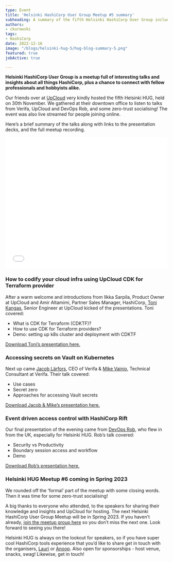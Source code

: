 ```yaml
---
type: Event
title: 'Helsinki HashiCorp User Group Meetup #5 summary'
subheading: A summary of the fifth Helsinki HashiCorp User Group including presentations on Vault, UpCloud CDK for Terraform, Vault, Kubernetes, and HashiCorp Rift.
authors:
- ckurowski
tags:
- HashiCorp
date: 2022-12-16
image: "/blogs/helsinki-hug-5/hug-blog-summary-5.png"
featured: true
jobActive: true

---
```

**Helsinki HashiCorp User Group is a meetup full of interesting talks and insights about all things HashiCorp, plus a chance to connect with fellow professionals and hobbyists alike.**

Our friends over at [UpCloud](https://upcloud.com/) very kindly hosted the fifth Helsinki HUG, held on 30th November. We gathered at their downtown office to listen to talks from Verifa, UpCloud and DevOps Rob, and some zero-trust socialising! The event was also live streamed for people joining online.

Here’s a brief summary of the talks along with links to the presentation decks, and the full meetup recording.

<iframe width="100%" height="410" src="[https://www.youtube.com/embed/0VFFKZ32yXQ](https://www.youtube.com/embed/0VFFKZ32yXQ)" title="YouTube video player" frameborder="0" allow="accelerometer; autoplay; clipboard-write; encrypted-media; gyroscope; picture-in-picture" allowfullscreen></iframe>

### How to codify your cloud infra using UpCloud CDK for Terraform provider

After a warm welcome and introductions from Ilkka Sarpila, Product Owner at UpCloud and Amir Altamimi, Partner Sales Manager, HashiCorp, [Toni Kangas](https://www.linkedin.com/in/tonikangas/), Senior Engineer at UpCloud kicked of the presentations. Toni covered:

- What is CDK for Terraform (CDKTF)?
- How to use CDK for Terraform providers?
- Demo: setting up k8s cluster and deployment with CDKTF

[Download Toni’s presentation here.](https://drive.google.com/file/d/1ZM8eza5LMuUDGNN62c58pxrYxpytayzI/view?usp=share_link)

### Accessing secrets on Vault on Kubernetes

Next up came [Jacob Lärfors](https://www.linkedin.com/in/jlarfors/), CEO of Verifa & [Mike Vainio](https://www.linkedin.com/in/mikevainio/), Technical Consultant at Verifa. Their talk covered:

- Use cases
- Secret zero
- Approaches for accessing Vault secrets

[Download Jacob & Mike’s presentation here.](https://drive.google.com/file/d/1IxW9qIA22qJHJs-LstZTiw1dB3OFqdwy/view?usp=share_link)

### Event driven access control with HashiCorp Rift

Our final presentation of the evening came from [DevOps Rob](https://www.devopsrob.com/), who flew in from the UK, especially for Helsinki HUG. Rob’s talk covered:

- Security vs Productivity
- Boundary session access and workflow
- Demo

[Download Rob’s presentation here.](https://drive.google.com/file/d/1BeB7LVRyI24o6_zWDYzAQDqlIAD_A0OW/view?usp=share_link)

### **Helsinki HUG Meetup #6 coming in Spring 2023**

We rounded off the ‘formal’ part of the meetup with some closing words. Then it was time for some zero-trust socialising!

A big thanks to everyone who attended, to the speakers for sharing their knowledge and insights and UpCloud for hosting. The next Helsinki HashiCorp User Group Meetup will be in Spring 2023. If you haven’t already, [join the meetup group here](https://www.meetup.com/helsinki-hashicorp-user-group/) so you don’t miss the next one. Look forward to seeing you there!

Helsinki HUG is always on the lookout for speakers, so if you have super cool HashiCorp tools experience that you’d like to share get in touch with the organisers, [Lauri](https://www.linkedin.com/in/lauri-suomalainen/) or [Anoop](https://www.linkedin.com/in/anoopvijayan/). Also open for sponsorships - host venue, snacks, swag! Likewise, get in touch!